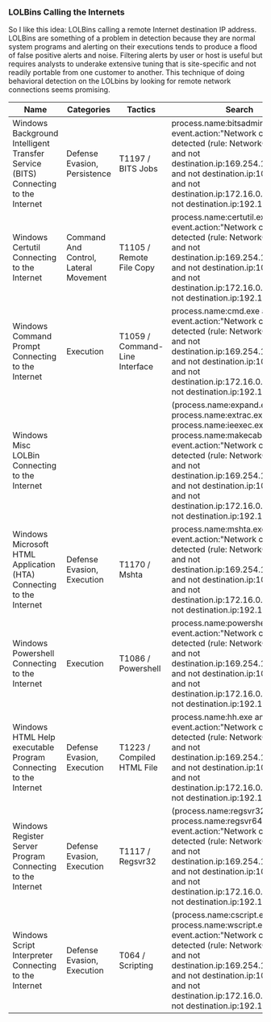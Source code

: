 ### LOLBins Calling the Internets

So I like this idea: LOLBins calling a remote Internet destination IP address. LOLBins are something of a problem in detection because they are normal system programs and alerting on their executions tends to produce a flood of false positive alerts and noise. Filtering alerts by user or host is useful but requires analysts to underake extensive tuning that is site-specific and not readily portable from one customer to another. This technique of doing behavioral detection on the LOLbins by looking for remote network connections seems promising.

| Name                                          | Categories                            | Tactics                        | Search                                                                                                                                                                                                                                                                                                                                   |
|-----------------------------------------------|---------------------------------------|--------------------------------|------------------------------------------------------------------------------------------------------------------------------------------------------------------------------------------------------------------------------------------------------------------------------------------------------------------------------------------|
| Windows Background Intelligent Transfer Service (BITS) Connecting to the Internet           | Defense Evasion, Persistence          | T1197 / BITS Jobs              | process.name:bitsadmin.exe and event.action:"Network connection detected (rule: NetworkConnect)"  and not destination.ip:169.254.169.254/32 and not destination.ip:10.0.0.0/8 and not destination.ip:172.16.0.0/12 and not destination.ip:192.168.0.0/16                                                                                 |
|Windows Certutil Connecting to the Internet           | Command And Control, Lateral Movement | T1105 / Remote File Copy       | process.name:certutil.exe and event.action:"Network connection detected (rule: NetworkConnect)"  and not destination.ip:169.254.169.254/32 and not destination.ip:10.0.0.0/8 and not destination.ip:172.16.0.0/12 and not destination.ip:192.168.0.0/16                                                                                  |
|Windows Command Prompt Connecting to the Internet     | Execution                             | T1059 / Command-Line Interface | process.name:cmd.exe and event.action:"Network connection detected (rule: NetworkConnect)"  and not destination.ip:169.254.169.254/32 and not destination.ip:10.0.0.0/8 and not destination.ip:172.16.0.0/12 and not destination.ip:192.168.0.0/16                                                                                       |
|Windows Misc LOLBin Connecting to the Internet        |                                       |                                | (process.name:expand.exe or process.name:extrac.exe or process.name:ieexec.exe or process.name:makecab.exe) and event.action:"Network connection detected (rule: NetworkConnect)" and not destination.ip:169.254.169.254/32 and not destination.ip:10.0.0.0/8 and not destination.ip:172.16.0.0/12 and not destination.ip:192.168.0.0/16 |
|Windows Microsoft HTML Application (HTA) Connecting to the Internet              | Defense Evasion, Execution            | T1170 / Mshta                  | process.name:mshta.exe and event.action:"Network connection detected (rule: NetworkConnect)"  and not destination.ip:169.254.169.254/32 and not destination.ip:10.0.0.0/8 and not destination.ip:172.16.0.0/12 and not destination.ip:192.168.0.0/16                                                                                     |
|Windows Powershell Connecting to the Internet          | Execution                             | T1086 / Powershell             | process.name:powershell.exe and event.action:"Network connection detected (rule: NetworkConnect)"  and not destination.ip:169.254.169.254/32 and not destination.ip:10.0.0.0/8 and not destination.ip:172.16.0.0/12 and not destination.ip:192.168.0.0/16                                                                                |
|Windows HTML Help executable Program Connecting to the Internet          | Defense Evasion, Execution            | T1223 / Compiled HTML File     | process.name:hh.exe and event.action:"Network connection detected (rule: NetworkConnect)"  and not destination.ip:169.254.169.254/32 and not destination.ip:10.0.0.0/8 and not destination.ip:172.16.0.0/12 and not destination.ip:192.168.0.0/16                                                                                        |
|Windows Register Server Program Connecting to the Internet           | Defense Evasion, Execution            | T1117 / Regsvr32               | (process.name:regsvr32.exe or process.name:regsvr64.exe) and event.action:"Network connection detected (rule: NetworkConnect)"  and not destination.ip:169.254.169.254/32 and not destination.ip:10.0.0.0/8 and not destination.ip:172.16.0.0/12 and not destination.ip:192.168.0.0/16                                                                                   |
|Windows Script Interpreter Connecting to the Internet | Defense Evasion, Execution            | T064 / Scripting               | (process.name:cscript.exe or process.name:wscript.exe) and event.action:"Network connection detected (rule: NetworkConnect)" and not destination.ip:169.254.169.254/32 and not destination.ip:10.0.0.0/8 and not destination.ip:172.16.0.0/12 and not destination.ip:192.168.0.0/16                                                      |
